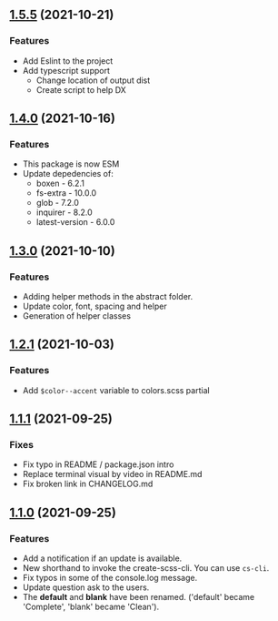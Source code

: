 ## [1.5.5](https://github.com/maximedaraize/create-scss-cli/releases/tag/1.5.0) (2021-10-21)

### Features

- Add Eslint to the project
- Add typescript support 
  - Change location of output dist
  - Create script to help DX
## [1.4.0](https://github.com/maximedaraize/create-scss-cli/releases/tag/1.4.0) (2021-10-16)

### Features

- This package is now ESM
- Update depedencies of:
  - boxen - 6.2.1
  - fs-extra - 10.0.0
  - glob - 7.2.0
  - inquirer - 8.2.0
  - latest-version - 6.0.0

## [1.3.0](https://github.com/maximedaraize/create-scss-cli/releases/tag/1.3.0) (2021-10-10)

### Features

- Adding helper methods in the abstract folder.
- Update color, font, spacing and helper
- Generation of helper classes

## [1.2.1](https://github.com/maximedaraize/create-scss-cli/releases/tag/1.2.1) (2021-10-03)

### Features

- Add `$color--accent` variable to colors.scss partial

## [1.1.1](https://github.com/maximedaraize/create-scss-cli/releases/tag/1.1.1) (2021-09-25)

### Fixes

- Fix typo in README / package.json intro
- Replace terminal visual by video in README.md
- Fix broken link in CHANGELOG.md

## [1.1.0](https://github.com/maximedaraize/create-scss-cli/releases/tag/1.1.0) (2021-09-25)

### Features

- Add a notification if an update is available.
- New shorthand to invoke the create-scss-cli. You can use `cs-cli`.
- Fix typos in some of the console.log message.
- Update question ask to the users.
- The **default** and **blank** have been renamed. ('default' became 'Complete', 'blank' became 'Clean').
